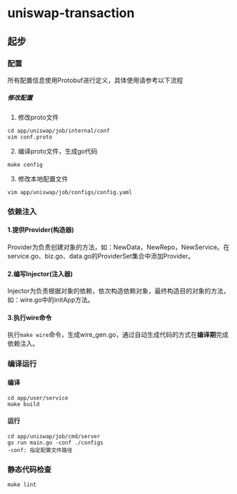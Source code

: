 # uniswap-transaction

## 起步

### 配置

所有配置信息使用Protobuf进行定义，具体使用请参考以下流程

##### 修改配置
1. 修改proto文件
```
cd app/uniswap/job/internal/conf
vim conf.proto
```

2. 编译proto文件，生成go代码
```
make config
```

3. 修改本地配置文件
```
vim app/uniswap/job/configs/config.yaml
```

### 依赖注入

#### 1.提供Provider(构造器)

Provider为负责创建对象的方法，如：NewData，NewRepo，NewService。在service.go、biz.go、data.go的ProviderSet集合中添加Provider。

#### 2.编写Injector(注入器)

Injector为负责根据对象的依赖，依次构造依赖对象，最终构造目的对象的方法，如：wire.go中的initApp方法。

#### 3.执行wire命令

执行`make wire`命令，生成wire_gen.go，通过自动生成代码的方式在**编译期**完成依赖注入。

### 编译运行
#### 编译
```
cd app/user/service
make build
```

#### 运行
```
cd app/uniswap/job/cmd/server
go run main.go -conf ./configs
-conf: 指定配置文件路径
```

### 静态代码检查
```
make lint
```